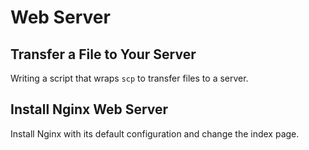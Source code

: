 # Web Server

## Transfer a File to Your Server
Writing a script that wraps `scp` to transfer files to a server.

## Install Nginx Web Server
Install Nginx with its default configuration and change the index page.
